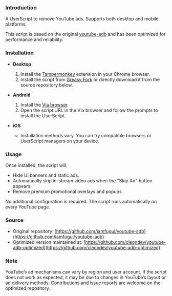 ### Introduction

A UserScript to remove YouTube ads. Supports both desktop and mobile platforms.

This script is based on the original [youtube-adb](https://github.com/iamfugui/youtube-adb) and has been optimized for performance and reliability.

### Installation

* **Desktop**

  1. Install the [Tampermonkey](https://www.tampermonkey.net/) extension in your Chrome browser.
  2. Install the script from [Greasy Fork](https://greasyfork.org/scripts/459541-youtube-adb) or directly download it from the source repository below.

* **Android**

  1. Install the [Via browser](https://viayoo.com/).
  2. Open the script URL in the Via browser and follow the prompts to install the UserScript.

* **iOS**

  * Installation methods vary. You can try compatible browsers or UserScript managers on your device.

### Usage

Once installed, the script will:

* Hide UI banners and static ads.
* Automatically skip in-stream video ads when the "Skip Ad" button appears.
* Remove premium promotional overlays and popups.

No additional configuration is required. The script runs automatically on every YouTube page.

### Source

* Original repository: [https://github.com/iamfugui/youtube-adb](https://github.com/iamfugui/youtube-adb)
* Optimized version maintained at: [https://github.com/cleondev/youtube-adb-optimized](https://github.com/cleondev/youtube-adb-optimized)

### Note

YouTube’s ad mechanisms can vary by region and user account. If the script does not work as expected, it may be due to changes in YouTube’s layout or ad delivery methods. Contributions and issue reports are welcome on the optimized repository.

